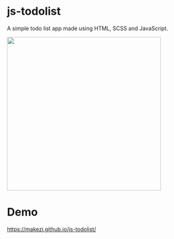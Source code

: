 # js-todolist

A simple todo list app made using HTML, SCSS and JavaScript.

<img src="https://imgur.com/eSJESmM.jpg" height="400" />

# Demo

https://makezi.github.io/js-todolist/